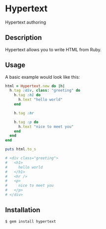 Hypertext
=========

Hypertext authoring

Description
-----------

Hypertext allows you to write HTML from Ruby.

Usage
-----

A basic example would look like this:

```ruby
html = Hypertext.new do |h|
  h.tag :div, class: "greeting" do
    h.tag :h1 do
      h.text "hello world"
    end

    h.tag :hr

    h.tag :p do
      h.text "nice to meet you"
    end
  end
end

puts html.to_s

# <div class="greeting">
#   <h1>
#     hello world
#   </h1>
#   <hr />
#   <p>
#     nice to meet you
#   </p>
# </div>
```

Installation
------------

```
$ gem install hypertext
```
